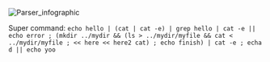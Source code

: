 ![Parser_infographic](https://github.com/Muddrayss/minishell/assets/104778891/9d10378d-82ee-4c1f-a8de-4c94d28f093d)

Super command: `echo hello | (cat | cat -e) | grep hello | cat -e || echo error ; (mkdir ../mydir && (ls > ../mydir/myfile && cat < ../mydir/myfile ; << here << here2 cat) ; echo finish) | cat -e ; echa d || echo yoo`